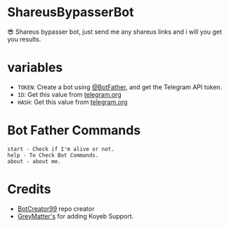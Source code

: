 # ShareusBypasserBot
😎 Shareus bypasser bot, just send me any shareus links and i will you get you results.

# variables

* `TOKEN`: Create a bot using [@BotFather](https://telegram.dog/BotFather), and get the Telegram API token.
* `ID`: Get this value from [telegram.org](https://my.telegram.org/apps)
* `HASH`: Get this value from [telegram.org](https://my.telegram.org/apps)

# Bot Father Commands
```
start - Check if I'm alive or not. 
help - To Check Bot Commands.
about - about me.   
```
# Credits
- [BotCreator99](https://github.com/BotCreator99) repo creator
- [GreyMatter's](https://github.com/Greymattersbot) for adding Koyeb Support. 
